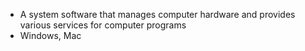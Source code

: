 - A system software that manages computer hardware and provides various services for computer programs
- Windows, Mac